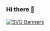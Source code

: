 ### Hi there 👋

[![SVG Banners](https://svg-banners.vercel.app/api?type=typeWriter&text1=summer%20rabbit%20👨‍💻&width=800&height=400)](https://github.com/Akshay090/svg-banners)
